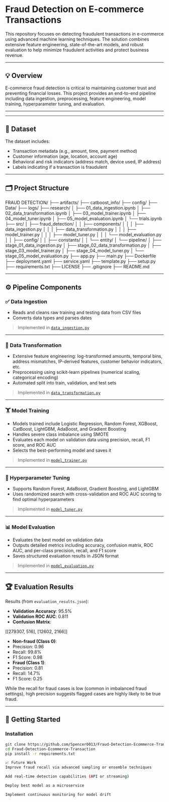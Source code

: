 # Fraud Detection on E-commerce Transactions

This repository focuses on detecting fraudulent transactions in e-commerce using advanced machine learning techniques. The solution combines extensive feature engineering, state-of-the-art models, and robust evaluation to help minimize fraudulent activities and protect business revenue.

---

## 💡 Overview

E-commerce fraud detection is critical to maintaining customer trust and preventing financial losses. This project provides an end-to-end pipeline including data ingestion, preprocessing, feature engineering, model training, hyperparameter tuning, and evaluation.

---


---

## 📄 Dataset

The dataset includes:

- Transaction metadata (e.g., amount, time, payment method)
- Customer information (age, location, account age)
- Behavioral and risk indicators (address match, device used, IP address)
- Labels indicating if a transaction is fraudulent

---

## 🗂️ Project Structure

FRAUD DETECTION/
├── artifacts/
├── catboost_info/
├── config/
├── Data/
├── logs/
├── research/
│ ├── 01_data_ingestion.ipynb
│ ├── 02_data_transformation.ipynb
│ ├── 03_model_trainer.ipynb
│ ├── 04_model_tuner.ipynb
│ ├── 05_model_evaluation.ipynb
│ └── trials.ipynb
├── src/
│ ├── fraud_detection/
│ │ ├── components/
│ │ │ ├── data_ingestion.py
│ │ │ ├── data_transformation.py
│ │ │ ├── model_trainer.py
│ │ │ ├── model_tuner.py
│ │ │ └── model_evaluation.py
│ │ ├── config/
│ │ ├── constants/
│ │ └── entity/
│ └── pipeline/
│ ├── stage_01_data_ingestion.py
│ ├── stage_02_data_transformation.py
│ ├── stage_03_model_trainer.py
│ ├── stage_04_model_tuner.py
│ └── stage_05_model_evaluation.py
├── app.py
├── main.py
├── Dockerfile
├── deployment.yaml
├── service.yaml
├── template.py
├── setup.py
├── requirements.txt
├── LICENSE
├── .gitignore
├── README.md

---

## ⚙️ Pipeline Components

### ✅ Data Ingestion

- Reads and cleans raw training and testing data from CSV files
- Converts data types and parses dates

> Implemented in [`data_ingestion.py`](./data_ingestion.py)

---

### 🧬 Data Transformation

- Extensive feature engineering: log-transformed amounts, temporal bins, address mismatches, IP-derived features, customer behavior indicators, etc.
- Preprocessing using scikit-learn pipelines (numerical scaling, categorical encoding)
- Automated split into train, validation, and test sets

> Implemented in [`data_transformation.py`](./data_transformation.py)

---

### 🏋️ Model Training

- Models trained include Logistic Regression, Random Forest, XGBoost, CatBoost, LightGBM, AdaBoost, and Gradient Boosting
- Handles severe class imbalance using SMOTE
- Evaluates each model on validation data using precision, recall, F1 score, and ROC AUC
- Selects the best-performing model and saves it

> Implemented in [`model_trainer.py`](./model_trainer.py)

---

### 🔧 Hyperparameter Tuning

- Supports Random Forest, AdaBoost, Gradient Boosting, and LightGBM
- Uses randomized search with cross-validation and ROC AUC scoring to find optimal hyperparameters

> Implemented in [`model_tuner.py`](./model_tuner.py)

---

### 📊 Model Evaluation

- Evaluates the best model on validation data
- Outputs detailed metrics including accuracy, confusion matrix, ROC AUC, and per-class precision, recall, and F1 score
- Saves structured evaluation results in JSON format

> Implemented in [`model_evaluation.py`](./model_evaluation.py)

---

## 🏆 Evaluation Results

Results (from `evaluation_results.json`):

- **Validation Accuracy**: 95.5%
- **Validation ROC AUC**: 0.811
- **Confusion Matrix**:

[[279307, 516],
[12602, 2166]]

- **Non-fraud (Class 0)**:
- Precision: 0.96
- Recall: 99.8%
- F1 Score: 0.98
- **Fraud (Class 1)**:
- Precision: 0.81
- Recall: 14.7%
- F1 Score: 0.25

While the recall for fraud cases is low (common in imbalanced fraud settings), high precision suggests flagged cases are highly likely to be true fraud.

---

## 🚀 Getting Started

### Installation

```bash
git clone https://github.com/Spencer0013/Fraud-Detection-Ecommerce-Transaction.git
cd Fraud-Detection-Ecommerce-Transaction
pip install -r requirements.txt

📈 Future Work
Improve fraud recall via advanced sampling or ensemble techniques

Add real-time detection capabilities (API or streaming)

Deploy best model as a microservice

Implement continuous monitoring for model drift
